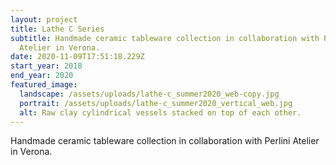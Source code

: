 ```yaml
---
layout: project
title: Lathe C Series
subtitle: Handmade ceramic tableware collection in collaboration with Perlini
  Atelier in Verona.
date: 2020-11-09T17:51:18.229Z
start_year: 2018
end_year: 2020
featured_image:
  landscape: /assets/uploads/lathe-c_summer2020_web-copy.jpg
  portrait: /assets/uploads/lathe-c_summer2020_vertical_web.jpg
  alt: Raw clay cylindrical vessels stacked on top of each other.
---
```

Handmade ceramic tableware collection in collaboration with Perlini Atelier in Verona.